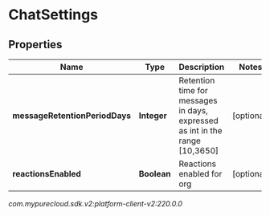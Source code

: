 # ChatSettings


## Properties

| Name | Type | Description | Notes |
| ------------ | ------------- | ------------- | ------------- |
| **messageRetentionPeriodDays** | **Integer** | Retention time for messages in days, expressed as int in the range [10,3650] |  [optional] |
| **reactionsEnabled** | **Boolean** | Reactions enabled for org |  [optional] |




_com.mypurecloud.sdk.v2:platform-client-v2:220.0.0_
